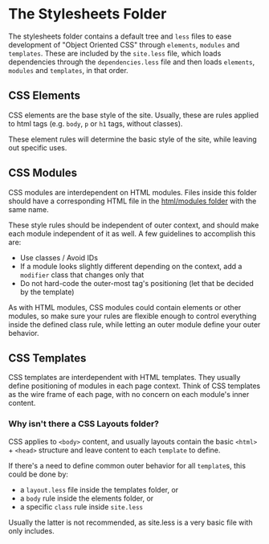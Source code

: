 # The Stylesheets Folder

The stylesheets folder contains a default tree and `less` files to ease development of
"Object Oriented CSS" through `elements`, `modules` and `templates`.
These are included by the `site.less` file, which loads dependencies through the `dependencies.less`
file and then loads `elements`, `modules` and `templates`, in that order.

## CSS Elements

CSS elements are the base style of the site.
Usually, these are rules applied to html tags (e.g. `body`, `p` or `h1` tags, without classes).

These element rules will determine the basic style of the site, while leaving out specific uses.

## CSS Modules

CSS modules are interdependent on HTML modules. Files inside this folder should have a corresponding
HTML file in the [html/modules folder](../html/modules) with the same name.

These style rules should be independent of outer context, and should make each module independent of it
as well. A few guidelines to accomplish this are:

* Use classes / Avoid IDs
* If a module looks slightly different depending on the context, add a `modifier` class that changes only that
* Do not hard-code the outer-most tag's positioning (let that be decided by the template)

As with HTML modules, CSS modules could contain elements or other modules, so make sure your rules are flexible
enough to control everything inside the defined class rule, while letting an outer module define your outer
behavior.

## CSS Templates

CSS templates are interdependent with HTML templates. They usually define positioning of modules in each page
context. Think of CSS templates as the wire frame of each page, with no concern on each module's inner content.

### Why isn't there a CSS Layouts folder?

CSS applies to `<body>` content, and usually layouts contain the basic `<html>` + `<head>` structure and leave content to each
`template` to define.

If there's a need to define common outer behavior for all `template`s, this could be done by:

* a `layout.less` file inside the templates folder, or
* a `body` rule inside the elements folder, or
* a specific `class` rule inside `site.less`

Usually the latter is not recommended, as site.less is a very basic file with only includes.



